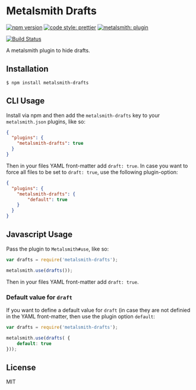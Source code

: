 # Metalsmith Drafts

[![npm version][npm-badge]][npm-url]
[![code style: prettier][prettier-badge]][prettier-url]
[![metalsmith: plugin][metalsmith-badge]][metalsmith-url]

[![Build Status][travis-badge]][travis-url]

A metalsmith plugin to hide drafts.

## Installation

    $ npm install metalsmith-drafts

## CLI Usage

  Install via npm and then add the `metalsmith-drafts` key to your `metalsmith.json` plugins, like so:

```json
{
  "plugins": {
    "metalsmith-drafts": true
  }
}
```

Then in your files YAML front-matter add `draft: true`.
In case you want to force all files to be set to `draft: true`, use the following plugin-option:

```json
{
  "plugins": {
    "metalsmith-drafts": {
		"default": true
	}
  }
}
```

## Javascript Usage

  Pass the plugin to `Metalsmith#use`, like so:

```js
var drafts = require('metalsmith-drafts');

metalsmith.use(drafts());
```

Then in your files YAML front-matter add `draft: true`.

### Default value for `draft`
If you want to define a default value for `draft` (in case they are not definied in the YAML front-matter, then use the plugin option `default`:

```js
var drafts = require('metalsmith-drafts');

metalsmith.use(drafts( {
	default: true
}));
```

## License

  MIT

[npm-badge]: https://img.shields.io/npm/v/metalsmith-drafts.svg
[npm-url]: https://www.npmjs.com/package/metalsmith-drafts
[prettier-badge]: https://img.shields.io/badge/code_style-prettier-ff69b4.svg
[prettier-url]: https://github.com/prettier/prettier
[metalsmith-badge]: https://img.shields.io/badge/metalsmith-plugin-green.svg?longCache=true
[metalsmith-url]: http://metalsmith.io

[travis-badge]: https://travis-ci.org/segmentio/metalsmith-drafts.svg?branch=master
[travis-url]: https://travis-ci.org/segmentio/metalsmith-drafts
